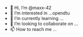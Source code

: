 - 👋 Hi, I’m @maxx-42
- 👀 I’m interested in ...opendtu
- 🌱 I’m currently learning ...
- 💞️ I’m looking to collaborate on ...
- 📫 How to reach me ...

<!---
maxx-42/maxx-42 is a ✨ special ✨ repository because its `README.md` (this file) appears on your GitHub profile.
You can click the Preview link to take a look at your changes.
--->
